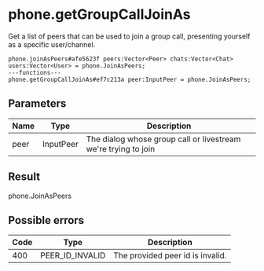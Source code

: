# phone.getGroupCallJoinAs
Get a list of peers that can be used to join a group call, presenting yourself as a specific user/channel.

```
phone.joinAsPeers#afe5623f peers:Vector<Peer> chats:Vector<Chat> users:Vector<User> = phone.JoinAsPeers;
---functions---
phone.getGroupCallJoinAs#ef7c213a peer:InputPeer = phone.JoinAsPeers;
```

## Parameters
| Name | Type | Description |
| ---- | :----: | ----------- |
| peer | InputPeer | The dialog whose group call or livestream we're trying to join |


## Result
phone.JoinAsPeers

## Possible errors
| Code | Type | Description |
| ---- | :----: | ----------- |
| 400 | PEER_ID_INVALID | The provided peer id is invalid. |

